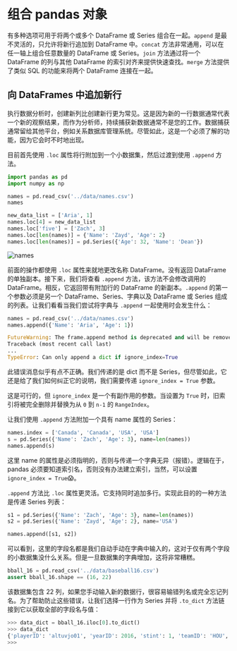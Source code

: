 # 组合 pandas 对象

有多种选项可用于将两个或多个 DataFrame 或 Series 组合在一起。`append` 是最不灵活的，只允许将新行追加到 DataFrame 中。`concat` 方法非常通用，可以在任一轴上组合任意数量的 DataFrame 或 Series。`join` 方法通过将一个 DataFrame 的列与其他 DataFrame 的索引对齐来提供快速查找。`merge` 方法提供了类似 SQL 的功能来将两个 DataFrame 连接在一起。

## 向 DataFrames 中追加新行

执行数据分析时，创建新列比创建新行更为常见。这是因为新的一行数据通常代表一个新的观察结果，而作为分析师，持续捕获新数据通常不是您的工作。数据捕获通常留给其他平台，例如关系数据库管理系统。尽管如此，这是一个必须了解的功能，因为它会时不时地出现。

目前首先使用 `.loc` 属性将行附加到一个小数据集，然后过渡到使用 `.append` 方法。

```python
import pandas as pd
import numpy as np

names = pd.read_csv('../data/names.csv')
names
```

```python
new_data_list = ['Aria', 1]
names.loc[4] = new_data_list
names.loc['five'] = ['Zach', 3]
names.loc[len(names)] = {'Name': 'Zayd', 'Age': 2}
names.loc[len(names)] = pd.Series({'Age': 32, 'Name': 'Dean'})
```

![names](../csdn/result1.png)

前面的操作都使用 `.loc` 属性来就地更改名称 DataFrame。没有返回 DataFrame 的单独副本。接下来，我们将查看 `.append` 方法，该方法不会修改调用的 DataFrame。相反，它返回带有附加行的 DataFrame 的新副本。`.append` 的第一个参数必须是另一个 DataFrame、Series、字典以及 DataFrame 或 Series 组成的列表。让我们看看当我们尝试将字典与 `.append` 一起使用时会发生什么：

```python
names = pd.read_csv('../data/names.csv')
names.append({'Name': 'Aria', 'Age': 1})

FutureWarning: The frame.append method is deprecated and will be removed from pandas in a future version.
Traceback (most recent call last)
...
TypeError: Can only append a dict if ignore_index=True
```

此错误消息似乎有点不正确。我们传递的是 dict 而不是 Series，但尽管如此，它还是给了我们如何纠正它的说明，我们需要传递 `ignore_index = True` 参数。

这是可行的，但 `ignore_index` 是一个有副作用的参数。当设置为 `True` 时，旧索引将被完全删除并替换为从 `0` 到 `n-1` 的 `RangeIndex`。

让我们使用 `.append` 方法附加一个具有 name 属性的 Series：

```python
names.index = ['Canada', 'Canada', 'USA', 'USA']
s = pd.Series({'Name': 'Zach', 'Age': 3}, name=len(names))
names.append(s)
```

这里 name 的属性是必须指明的，否则与传递一个字典无异（报错）。逻辑在于，pandas 必须要知道索引名，否则没有办法建立索引，当然，可以设置 `ignore_index = True`:scream:。

`.append` 方法比 `.loc` 属性更灵活。它支持同时追加多行。实现此目的的一种方法是传递 Series 列表：

```python
s1 = pd.Series({'Name': 'Zach', 'Age': 3}, name=len(names))
s2 = pd.Series({'Name': 'Zayd', 'Age': 2}, name='USA')

names.append([s1, s2])
```

可以看到，这里的字段名都是我们自动手动在字典中输入的，这对于仅有两个字段的小数据集没什么关系。但是一旦数据集的字典增加，这将非常糟糕。

```python
bball_16 = pd.read_csv('../data/baseball16.csv')
assert bball_16.shape == (16, 22)
```

该数据集包含 22 列，如果您手动输入新的数据行，很容易输错列名或完全忘记列名。为了帮助防止这些错误，让我们选择一行作为 Series 并将 `.to_dict` 方法链接到它以获取全部的字段名与值：

```python
>>> data_dict = bball_16.iloc[0].to_dict()
>>> data_dict
{'playerID': 'altuvjo01', 'yearID': 2016, 'stint': 1, 'teamID': 'HOU', 'lgID': 'AL', 'G': 161, 'AB': 640, 'R': 108, 'H': 216, '2B': 42, '3B': 5, 'HR': 24, 'RBI': 96.0, 'SB': 30.0, 'CS': 10.0, 'BB': 60, 'SO': 70.0, 'IBB': 11.0, 'HBP': 7.0, 'SH': 3.0, 'SF': 7.0, 'GIDP': 15.0}
>>>
```
